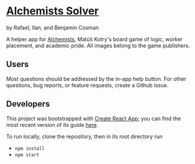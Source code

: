 # [Alchemists Solver](https://benjamincosman.github.io/alchemistsSolver/)

by Rafael, Ilan, and Benjamin Cosman

A helper app for [Alchemists](http://czechgames.com/en/alchemists/), Matúš Kotry's board game of logic, worker placement, and academic pride. All images belong to the game publishers.

## Users

Most questions should be addressed by the in-app help button. For other questions, bug reports, or feature requests, create a Github Issue.

## Developers

This project was bootstrapped with [Create React App](https://github.com/facebookincubator/create-react-app); you can find the most recent version of its guide [here](https://github.com/facebookincubator/create-react-app/blob/master/packages/react-scripts/template/README.md).

To run locally, clone the repository, then in its root directory run
- `npm install`
- `npm start`
